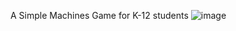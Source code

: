 A Simple Machines Game for K-12 students
![image](https://github.com/user-attachments/assets/59c35ce5-0a65-4ae3-b12d-571ac82df903)
